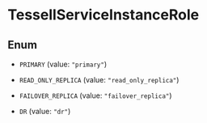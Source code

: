 

# TessellServiceInstanceRole

## Enum


* `PRIMARY` (value: `"primary"`)

* `READ_ONLY_REPLICA` (value: `"read_only_replica"`)

* `FAILOVER_REPLICA` (value: `"failover_replica"`)

* `DR` (value: `"dr"`)



